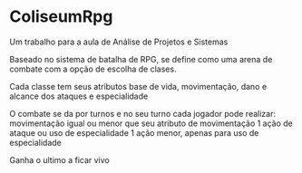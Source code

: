﻿# ColiseumRpg
Um trabalho para a aula de Análise de Projetos e Sistemas

Baseado no sistema de batalha de RPG, se define como uma arena de combate com a opção de escolha de clases.

Cada classe tem seus atributos base de vida, movimentação, dano e alcance dos ataques e especialidade

O combate se da por turnos e no seu turno cada jogador pode realizar:
	movimentação igual ou menor que seu atributo de movimentação
	1 ação de ataque ou uso de especialidade
	1 ação menor, apenas para uso de especialidade

Ganha o ultimo a ficar vivo
